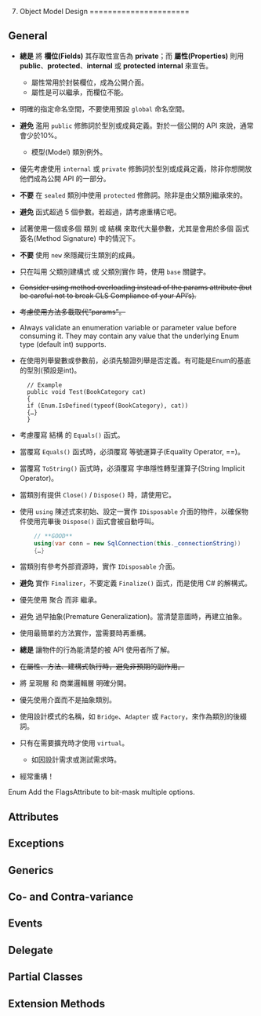 7. Object Model Design
======================

General
-------
- **總是** 將 **欄位(Fields)** 其存取性宣告為 **private**；而 **屬性(Properties)** 則用 **public**、**protected**、**internal** 或 **protected internal** 來宣告。
    + 屬性常用於封裝欄位，成為公開介面。
    + 屬性是可以繼承，而欄位不能。

- 明確的指定命名空間，不要使用預設 `global` 命名空間。

- **避免** 濫用 `public` 修飾詞於型別或成員定義。對於一個公開的 API 來說，通常會少於10%。
    + 模型(Model) 類別例外。

- 優先考慮使用 `internal` 或 `private` 修飾詞於型別或成員定義，除非你想開放他們成為公開 API 的一部分。

- **不要** 在 `sealed` 類別中使用 `protected` 修飾詞。除非是由父類別繼承來的。

- **避免** 函式超過 5 個參數。若超過，請考慮重構它吧。

- 試著使用一個或多個 類別 或 結構 來取代大量參數，尤其是會用於多個 函式簽名(Method Signature) 中的情況下。

- **不要** 使用 `new` 來隱藏衍生類別的成員。

- 只在叫用 父類別建構式 或 父類別實作 時，使用 `base` 關鍵字。

- ~~Consider using method overloading instead of the params attribute (but be careful not to break CLS Compliance of your API’s).~~
- ~~考慮使用方法多載取代”params”。~~

- Always validate an enumeration variable or parameter value before consuming it. They may contain any value that the underlying Enum type (default int) supports.
- 在使用列舉變數或參數前，必須先驗證列舉是否定義。有可能是Enum的基底的型別(預設是int)。

        // Example
        public void Test(BookCategory cat)
        {
        if (Enum.IsDefined(typeof(BookCategory), cat))
        {…}
        }

- 考慮覆寫 結構 的 `Equals()` 函式。

- 當覆寫 `Equals()` 函式時，必須覆寫 等號運算子(Equality Operator, ==)。

- 當覆寫 `ToString()` 函式時，必須覆寫 字串隱性轉型運算子(String Implicit Operator)。

- 當類別有提供 `Close()` / `Dispose()` 時，請使用它。

- 使用 `using` 陳述式來初始、設定一實作 `IDisposable` 介面的物件，以確保物件使用完畢後 `Dispose()` 函式會被自動呼叫。

    ```csharp
        // **GOOD**
        using(var conn = new SqlConnection(this._connectionString))
        {…}
    ```


- 當類別有參考外部資源時，實作 `IDisposable` 介面。

- **避免** 實作 `Finalizer`，不要定義 `Finalize()` 函式，而是使用 C# 的解構式。

- 優先使用 聚合 而非 繼承。

- 避免 過早抽象(Premature Generalization)。當清楚意圖時，再建立抽象。

- 使用最簡單的方法實作，當需要時再重構。

- **總是** 讓物件的行為能清楚的被 API 使用者所了解。

- ~~在屬性、方法、建構式執行時，避免非預期的副作用。~~

- 將 呈現層 和 商業邏輯層 明確分開。

- 優先使用介面而不是抽象類別。

- 使用設計模式的名稱，如 `Bridge`、`Adapter` 或 `Factory`，來作為類別的後綴詞。

- 只有在需要擴充時才使用 `virtual`。
    + 如因設計需求或測試需求時。

- 經常重構！





Enum 
Add the FlagsAttribute to bit-mask multiple options. 


Attributes
----------

Exceptions
----------

Generics
--------

Co- and Contra-variance
-----------------------

Events
------

Delegate
--------


Partial Classes
---------------

Extension Methods
-----------------
